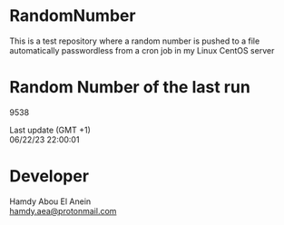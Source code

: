 # RandomNumber    
This is a test repository where a random number is pushed to a file automatically passwordless from a cron job in my Linux CentOS server    
# Random Number of the last run   
9538
      
Last update (GMT +1)    
06/22/23 22:00:01
# Developer    
Hamdy Abou El Anein   
hamdy.aea@protonmail.com
